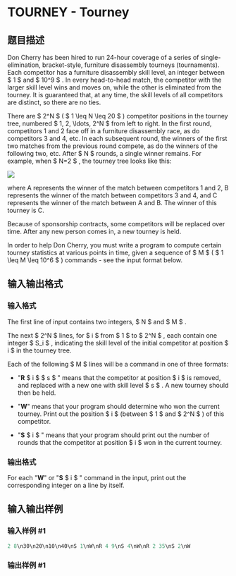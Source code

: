 # TOURNEY - Tourney

## 题目描述

Don Cherry has been hired to run 24-hour coverage of a series of single-elimination, bracket-style, furniture disassembly tourneys (tournaments). Each competitor has a furniture disassembly skill level, an integer between $ 1 $ and $ 10^9 $ . In every head-to-head match, the competitor with the larger skill level wins and moves on, while the other is eliminated from the tourney. It is guaranteed that, at any time, the skill levels of all competitors are distinct, so there are no ties.

There are $ 2^N $ ( $ 1 \leq N \leq 20 $ ) competitor positions in the tourney tree, numbered $ 1, 2, \ldots, 2^N $ from left to right. In the first round, competitors 1 and 2 face off in a furniture disassembly race, as do competitors 3 and 4, etc. In each subsequent round, the winners of the first two matches from the previous round compete, as do the winners of the following two, etc. After $ N $ rounds, a single winner remains. For example, when $ N=2 $ , the tourney tree looks like this:

![](../../../content/sourspinach:tourney1.bmp)

where A represents the winner of the match between competitors 1 and 2, B represents the winner of the match between competitors 3 and 4, and C represents the winner of the match between A and B. The winner of this tourney is C.

Because of sponsorship contracts, some competitors will be replaced over time. After any new person comes in, a new tourney is held.

In order to help Don Cherry, you must write a program to compute certain tourney statistics at various points in time, given a sequence of $ M $ ( $ 1 \leq M \leq 10^6 $ ) commands - see the input format below.

## 输入输出格式

### 输入格式

The first line of input contains two integers, $ N $ and $ M $ .

The next $ 2^N $ lines, for $ i $ from $ 1 $ to $ 2^N $ , each contain one integer $ S_i $ , indicating the skill level of the initial competitor at position $ i $ in the tourney tree.

Each of the following $ M $ lines will be a command in one of three formats:

- "**R** $ i $ $ s $ " means that the competitor at position $ i $ is removed, and replaced with a new one with skill level $ s $ . A new tourney should then be held.

- "**W**" means that your program should determine who won the current tourney. Print out the position $ i $ (between $ 1 $ and $ 2^N $ ) of this competitor.

- "**S** $ i $ " means that your program should print out the number of rounds that the competitor at position $ i $ won in the current tourney.

### 输出格式

For each "**W**" or "**S** $ i $ " command in the input, print out the corresponding integer on a line by itself.

## 输入输出样例

### 输入样例 #1

```cpp
2 8\n30\n20\n10\n40\nS 1\nW\nR 4 9\nS 4\nW\nR 2 35\nS 2\nW
```


### 输出样例 #1

```cpp

```
